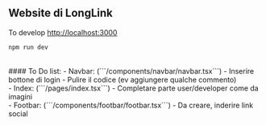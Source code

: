 ## Website di LongLink

To develop [http://localhost:3000](http://localhost:3000) 
```bash
npm run dev
```

<br/>
#### To Do list:
- Navbar: (```/components/navbar/navbar.tsx```)
    - Inserire bottone di login
    - Pulire il codice (ev aggiungere qualche commento)
<br/>
- Index: (```/pages/index.tsx```)
    - Completare parte user/developer come da imagini
<br/>
- Footbar: (```/components/footbar/footbar.tsx```)
    - Da creare, inderire link social    
